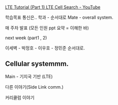 [LTE Tutorial (Part 1) LTE Cell Search - YouTube](https://www.youtube.com/watch?v=nMJjyBku5V8&list=PLNi03lC4JijLkiwj_WpXNdz59BGrCFR9V)

학습목표
	통신은..
	학과 - 순서대로
	Mate - overall system.

매 주차 발표 (모든 인원 ppt 요약 = 이해한 바)

next week (part1 , 2)

이세벽 - 박정호 - 이우호 - 정민준 순서대로.


## Cellular systemmm.
Main - 기지국 기반 (LTE) 

다른 이야기(Side Link comm.)

커리큘럼 이야기